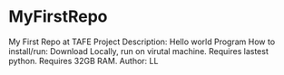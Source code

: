 # MyFirstRepo
My First Repo at TAFE
Project Description: Hello world Program
How to install/run: Download Locally, run on virutal machine. Requires lastest python. Requires 32GB RAM.
Author: LL
